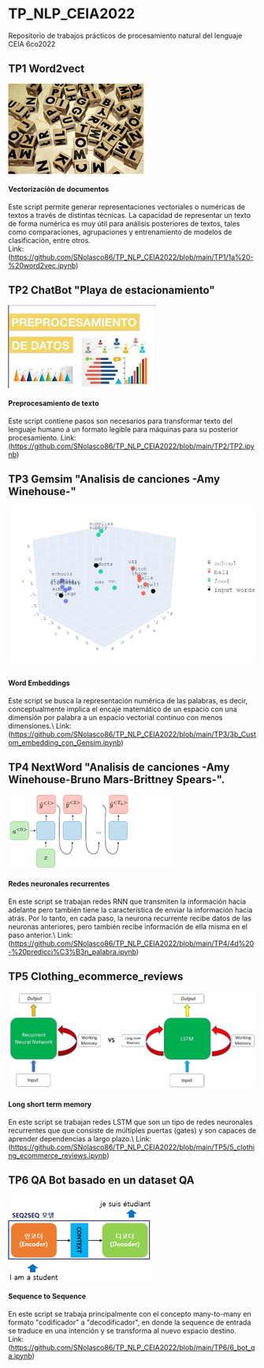 # TP_NLP_CEIA2022
Repositorio de trabajos prácticos de procesamiento natural del lenguaje CEIA 6co2022


## TP1 Word2vect
![img1](images/doc.jpeg)
#### Vectorización de documentos
Este script permite generar representaciones vectoriales o numéricas de textos a través de distintas técnicas. La capacidad de representar un texto de forma numérica es muy útil para análisis posteriores de textos, tales como comparaciones, agrupaciones y entrenamiento de modelos de clasificación, entre otros.\
Link: (https://github.com/SNolasco86/TP_NLP_CEIA2022/blob/main/TP1/1a%20-%20word2vec.ipynb)

## TP2 ChatBot "Playa de estacionamiento"
![img1](images/doc2.jpeg)
#### Preprocesamiento de texto
Este script contiene pasos son necesarios para transformar texto del lenguaje humano a un formato legible para máquinas para su posterior procesamiento.
Link: (https://github.com/SNolasco86/TP_NLP_CEIA2022/blob/main/TP2/TP2.ipynb)

## TP3 Gemsim "Analisis de canciones -Amy Winehouse-"
![img1](images/doc3.png)
#### Word Embeddings
Este script se busca la representación numérica de las palabras, es decir, conceptualmente implica el encaje matemático de un espacio con una dimensión por palabra a un espacio vectorial continuo con menos dimensiones.\ 
Link: (https://github.com/SNolasco86/TP_NLP_CEIA2022/blob/main/TP3/3b_Custom_embedding_con_Gensim.ipynb)

## TP4 NextWord "Analisis de canciones -Amy Winehouse-Bruno Mars-Brittney Spears-".
![img1](images/doc4.png)
#### Redes neuronales recurrentes
En este script se trabajan redes RNN que transmiten la información hacia adelante pero también tiene la característica de enviar la información hacia atrás. Por lo tanto, en cada paso, la neurona recurrente recibe datos de las neuronas anteriores, pero también recibe información de ella misma en el paso anterior.\ 
Link: (https://github.com/SNolasco86/TP_NLP_CEIA2022/blob/main/TP4/4d%20-%20predicci%C3%B3n_palabra.ipynb)

## TP5 Clothing_ecommerce_reviews
![img1](images/doc5.jpeg)
#### Long short term memory
En este script se trabajan redes LSTM que son un tipo de redes neuronales recurrentes que que consiste de múltiples puertas (gates) y son capaces de aprender dependencias a largo plazo.\ 
Link: (https://github.com/SNolasco86/TP_NLP_CEIA2022/blob/main/TP5/5_clothing_ecommerce_reviews.ipynb)

## TP6 QA Bot basado en un dataset QA
![img1](images/doc6.png)
#### Sequence to Sequence
En este script se trabaja principalmente con el concepto many-to-many en formato
"codificador" a "decodificador", en donde la sequence de entrada se
traduce en una intención y se transforma al nuevo espacio destino.\
Link: (https://github.com/SNolasco86/TP_NLP_CEIA2022/blob/main/TP6/6_bot_qa.ipynb)

